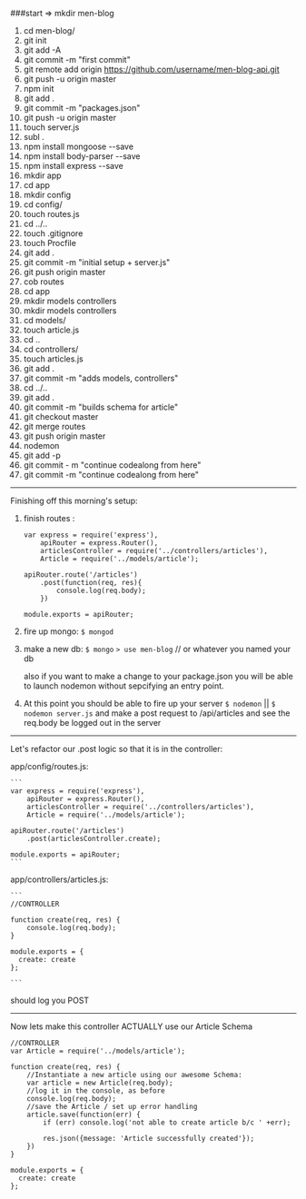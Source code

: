 ###start => mkdir men-blog

1. cd men-blog/
1. git init
1. git add -A
1. git commit -m "first commit"
1. git remote add origin https://github.com/username/men-blog-api.git
1. git push -u origin master
1. npm init
1. git add .
1. git commit -m "packages.json"
1. git push -u origin master
1. touch server.js
1. subl .
1. npm install mongoose --save
1. npm install body-parser --save
1. npm install express --save
1. mkdir app
1. cd app
1. mkdir config
1. cd config/
1. touch routes.js
1. cd ../..
1. touch .gitignore
1. touch Procfile
1. git add .
1. git commit -m "initial setup + server.js"
1. git push origin master
1. cob routes
1. cd app
1. mkdir models controllers
1. mkdir models controllers
1. cd models/
1. touch article.js
1. cd ..
1. cd controllers/
1. touch articles.js
1. git add .
1. git commit -m "adds models, controllers"
1. cd ../..
1. git add .
1. git commit -m "builds schema for article"
1. git checkout master
1. git merge routes
1. git push origin master
1. nodemon
1. git add -p
1. git commit - m "continue codealong from here"
1. git commit -m "continue codealong from here"


---

Finishing off this morning's setup:

1. finish routes :

	```
	var express = require('express'),
		apiRouter = express.Router(),
		articlesController = require('../controllers/articles'),
		Article = require('../models/article');

	apiRouter.route('/articles')
		.post(function(req, res){
			console.log(req.body);
		})

	module.exports = apiRouter;
	```


2. fire up mongo: `$ mongod`

3. make a new db: `$ mongo` `> use men-blog` // or whatever you named your db

	also if you want to make a change to your package.json you will be able to launch nodemon without sepcifying an entry point.

4. At this point you should be able to fire up your server `$ nodemon` || `$ nodemon server.js` and make a post request to /api/articles and see the req.body be logged out in the server

---


Let's refactor our .post logic so that it is in the controller:

app/config/routes.js:


	```
	var express = require('express'),
		apiRouter = express.Router(),
		articlesController = require('../controllers/articles'),
		Article = require('../models/article');

	apiRouter.route('/articles')
		.post(articlesController.create);

	module.exports = apiRouter;
	```

app/controllers/articles.js:

	```
	//CONTROLLER

	function create(req, res) {
		console.log(req.body);
	}

	module.exports = {
	  create: create
	};

	```

should log you POST

---

Now lets make this controller ACTUALLY use our Article Schema

```
//CONTROLLER
var Article = require('../models/article');

function create(req, res) {
	//Instantiate a new article using our awesome Schema:
	var article = new Article(req.body);
	//log it in the console, as before
	console.log(req.body);
	//save the Article / set up error handling
	article.save(function(err) {
		if (err) console.log('not able to create article b/c ' +err);

		res.json({message: 'Article successfully created'});
	})
}

module.exports = {
  create: create
};
```
